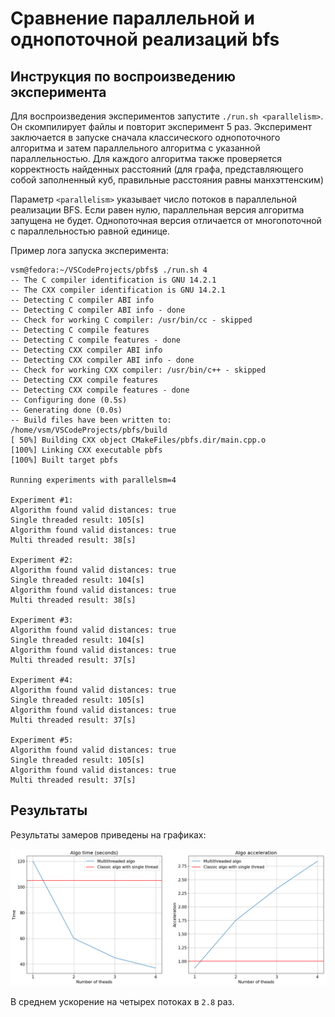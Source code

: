 # Сравнение параллельной и однопоточной реализаций bfs

## Инструкция по воспроизведению эксперимента

Для воспроизведения экспериментов запустите `./run.sh <parallelism>`. Он скомпилирует файлы и повторит эксперимент 5 раз.
Эксперимент заключается в запуске сначала классического однопоточного алгоритма и затем параллельного алгоритма с указанной параллельностью. 
Для каждого алгоритма также проверяется корректность найденных расстояний (для графа, представляющего собой заполненный куб, правильные расстояния равны манхэттенским)

Параметр `<parallelism>` указывает число потоков в параллельной реализации BFS. Если равен нулю, параллельная версия алгоритма запущена не будет.
Однопоточная версия отличается от многопоточной с параллельностью равной единице.

Пример лога запуска эксперимента:
```
vsm@fedora:~/VSCodeProjects/pbfs$ ./run.sh 4
-- The C compiler identification is GNU 14.2.1
-- The CXX compiler identification is GNU 14.2.1
-- Detecting C compiler ABI info
-- Detecting C compiler ABI info - done
-- Check for working C compiler: /usr/bin/cc - skipped
-- Detecting C compile features
-- Detecting C compile features - done
-- Detecting CXX compiler ABI info
-- Detecting CXX compiler ABI info - done
-- Check for working CXX compiler: /usr/bin/c++ - skipped
-- Detecting CXX compile features
-- Detecting CXX compile features - done
-- Configuring done (0.5s)
-- Generating done (0.0s)
-- Build files have been written to: /home/vsm/VSCodeProjects/pbfs/build
[ 50%] Building CXX object CMakeFiles/pbfs.dir/main.cpp.o
[100%] Linking CXX executable pbfs
[100%] Built target pbfs

Running experiments with parallelsm=4

Experiment #1:
Algorithm found valid distances: true
Single threaded result: 105[s]
Algorithm found valid distances: true
Multi threaded result: 38[s]

Experiment #2:
Algorithm found valid distances: true
Single threaded result: 104[s]
Algorithm found valid distances: true
Multi threaded result: 38[s]

Experiment #3:
Algorithm found valid distances: true
Single threaded result: 104[s]
Algorithm found valid distances: true
Multi threaded result: 37[s]

Experiment #4:
Algorithm found valid distances: true
Single threaded result: 105[s]
Algorithm found valid distances: true
Multi threaded result: 37[s]

Experiment #5:
Algorithm found valid distances: true
Single threaded result: 105[s]
Algorithm found valid distances: true
Multi threaded result: 37[s]
```

## Результаты

Результаты замеров приведены на графиках:

![Experiments results](images/image.png)

В среднем ускорение на четырех потоках в `2.8` раз.

